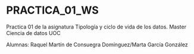 # PRACTICA_01_WS
Practica 01 de la asignatura Tipología y ciclo de vida de los datos. Master Ciencia de datos UOC

Alumnas:
Raquel Martín de Consuegra Domínguez/Marta García González
